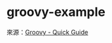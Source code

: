# groovy-example

來源：[Groovy - Quick Guide][1]

[1]:https://www.tutorialspoint.com/groovy/groovy_quick_guide.htm
